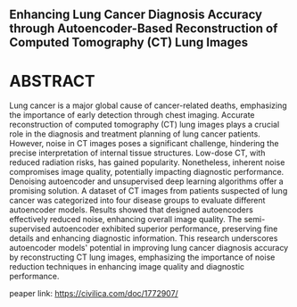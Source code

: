 ## Enhancing Lung Cancer Diagnosis Accuracy through Autoencoder-Based Reconstruction of Computed Tomography (CT) Lung Images

# ABSTRACT

Lung cancer is a major global cause of cancer-related deaths, emphasizing the importance of early detection through chest imaging. Accurate reconstruction of computed tomography (CT) lung images plays a crucial role in the diagnosis and treatment planning of lung cancer patients. However, noise in CT images poses a significant challenge, hindering the precise interpretation of internal tissue structures. Low-dose CT, with reduced radiation risks, has gained popularity. Nonetheless, inherent noise compromises image quality, potentially impacting diagnostic performance. Denoising autoencoder and unsupervised deep learning algorithms offer a promising solution. A dataset of CT images from patients suspected of lung cancer was categorized into four disease groups to evaluate different autoencoder models. Results showed that designed autoencoders effectively reduced noise, enhancing overall image quality. The semi-supervised autoencoder exhibited superior performance, preserving fine details and enhancing diagnostic information. This research underscores autoencoder models' potential in improving lung cancer diagnosis accuracy by reconstructing CT lung images, emphasizing the importance of noise reduction techniques in enhancing image quality and diagnostic performance.

peaper link: https://civilica.com/doc/1772907/
